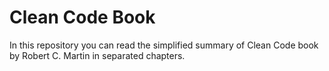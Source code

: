 # Clean Code Book
In this repository you can read the simplified summary of Clean Code book by Robert C. Martin in separated chapters.

